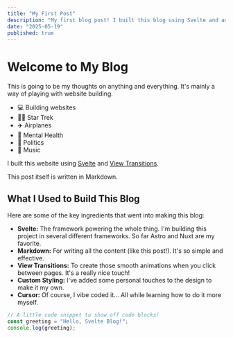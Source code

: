 ```yaml
---
title: "My First Post"
description: "My first blog post! I built this blog using Svelte and added cool view transitions."
date: "2025-05-19"
published: true
---
```


# Welcome to My Blog

This is going to be my thoughts on anything and everything. It's mainly a way of playing with website building.

* 💻 Building websites
* 🖖🏽 Star Trek
* ✈️ Airplanes
* 🧠 Mental Health
* 📰 Politics
* 🎹 Music

I built this website using [Svelte](https://svelte.dev/) and [View Transitions](https://svelte.dev/blog/view-transitions).

This post itself is written in Markdown.

## What I Used to Build This Blog

Here are some of the key ingredients that went into making this blog:

* **Svelte:** The framework powering the whole thing. I'm building this project in several different frameworks. So far Astro and Nuxt are my favorite.
* **Markdown:** For writing all the content (like this post!). It's so simple and effective.
* **View Transitions:** To create those smooth animations when you click between pages. It's a really nice touch!
* **Custom Styling:** I've added some personal touches to the design to make it my own.
* **Cursor:** Of course, I vibe coded it... All while learning how to do it more myself.

```js
// A little code snippet to show off code blocks!
const greeting = "Hello, Svelte Blog!";
console.log(greeting);
```
